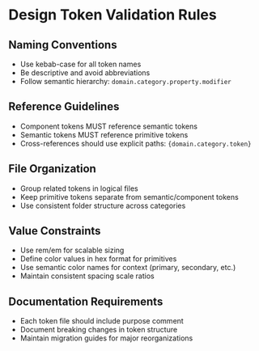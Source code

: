 # Design Token Validation Rules

## Naming Conventions
- Use kebab-case for all token names
- Be descriptive and avoid abbreviations  
- Follow semantic hierarchy: `domain.category.property.modifier`

## Reference Guidelines
- Component tokens MUST reference semantic tokens
- Semantic tokens MUST reference primitive tokens
- Cross-references should use explicit paths: `{domain.category.token}`

## File Organization
- Group related tokens in logical files
- Keep primitive tokens separate from semantic/component tokens
- Use consistent folder structure across categories

## Value Constraints
- Use rem/em for scalable sizing
- Define color values in hex format for primitives
- Use semantic color names for context (primary, secondary, etc.)
- Maintain consistent spacing scale ratios

## Documentation Requirements
- Each token file should include purpose comment
- Document breaking changes in token structure
- Maintain migration guides for major reorganizations